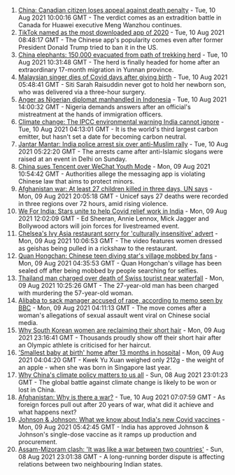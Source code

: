 1. [China: Canadian citizen loses appeal against death penalty](https://www.bbc.co.uk/news/world-asia-china-58141758) - Tue, 10 Aug 2021 10:00:16 GMT - The verdict comes as an extradition battle in Canada for Huawei executive Meng Wanzhou continues.
2. [TikTok named as the most downloaded app of 2020](https://www.bbc.co.uk/news/business-58155103) - Tue, 10 Aug 2021 08:48:17 GMT - The Chinese app's popularity comes even after former President Donald Trump tried to ban it in the US.
3. [China elephants: 150,000 evacuated from path of trekking herd](https://www.bbc.co.uk/news/world-asia-china-58156099) - Tue, 10 Aug 2021 10:31:48 GMT - The herd is finally headed for home after an extraordinary 17-month migration in Yunnan province.
4. [Malaysian singer dies of Covid days after giving birth](https://www.bbc.co.uk/news/world-asia-58155203) - Tue, 10 Aug 2021 05:48:41 GMT - Siti Sarah Raisuddin never got to hold her newborn son, who was delivered via a three-hour surgery.
5. [Anger as Nigerian diplomat manhandled in Indonesia](https://www.bbc.co.uk/news/world-africa-58159675) - Tue, 10 Aug 2021 14:00:32 GMT - Nigeria demands answers after an official's mistreatment at the hands of immigration officers.
6. [Climate change: The IPCC environmental warning India cannot ignore](https://www.bbc.co.uk/news/world-asia-india-58155294) - Tue, 10 Aug 2021 04:13:01 GMT - It is the world's third largest carbon emitter, but hasn't set a date for becoming carbon neutral.
7. [Jantar Mantar: India police arrest six over anti-Muslim rally](https://www.bbc.co.uk/news/world-asia-india-58155301) - Tue, 10 Aug 2021 05:22:20 GMT - The arrests came after anti-Islamic slogans were raised at an event in Delhi on Sunday.
8. [China sues Tencent over WeChat Youth Mode](https://www.bbc.co.uk/news/technology-58145808) - Mon, 09 Aug 2021 10:54:42 GMT - Authorities allege the messaging app is violating Chinese law that aims to protect minors.
9. [Afghanistan war: At least 27 children killed in three days, UN says](https://www.bbc.co.uk/news/world-asia-58142983) - Mon, 09 Aug 2021 20:05:18 GMT - Unicef says 27 deaths were recorded in three regions over 72 hours, amid rising violence.
10. [We For India: Stars unite to help Covid relief work in India](https://www.bbc.co.uk/news/entertainment-arts-58146704) - Mon, 09 Aug 2021 12:02:09 GMT - Ed Sheeran, Annie Lennox, Mick Jagger and Bollywood actors will join forces for livestreamed event.
11. [Chelsea's Ivy Asia restaurant sorry for 'culturally insensitive' advert](https://www.bbc.co.uk/news/uk-england-london-58145325) - Mon, 09 Aug 2021 10:06:53 GMT - The video features women dressed as geishas being pulled in a rickshaw to the restaurant.
12. [Quan Hongchan: Chinese teen diving star's village mobbed by fans](https://www.bbc.co.uk/news/world-asia-china-58141676) - Mon, 09 Aug 2021 04:35:53 GMT - Quan Hongchan's village has been sealed off after being mobbed by people searching for selfies.
13. [Thailand man charged over death of Swiss tourist near waterfall](https://www.bbc.co.uk/news/world-asia-58141926) - Mon, 09 Aug 2021 10:25:26 GMT - The 27-year-old man has been charged with murdering the 57-year-old woman.
14. [Alibaba to sack manager accused of rape, according to memo seen by BBC](https://www.bbc.co.uk/news/business-58141606) - Mon, 09 Aug 2021 04:11:13 GMT - The move comes after a woman's allegations of sexual assault went viral on Chinese social media.
15. [Why South Korean women are reclaiming their short hair](https://www.bbc.co.uk/news/world-asia-58082355) - Mon, 09 Aug 2021 23:16:41 GMT - Thousands proudly show off their short hair after an Olympic athlete is criticised for her haircut.
16. ['Smallest baby at birth' home after 13 months in hospital](https://www.bbc.co.uk/news/world-asia-58141756) - Mon, 09 Aug 2021 04:04:20 GMT - Kwek Yu Xuan weighed only 212g - the weight of an apple - when she was born in Singapore last year.
17. [Why China's climate policy matters to us all](https://www.bbc.co.uk/news/world-asia-china-57483492) - Sun, 08 Aug 2021 23:01:23 GMT - The global battle against climate change is likely to be won or lost in China.
18. [Afghanistan: Why is there a war?](https://www.bbc.co.uk/news/world-asia-49192495) - Tue, 10 Aug 2021 07:07:59 GMT - As foreign forces pull out after 20 years of war, what did it achieve and what happens next?
19. [Johnson & Johnson: What we know about India's new Covid vaccines](https://www.bbc.co.uk/news/world-asia-india-55748124) - Mon, 09 Aug 2021 05:42:45 GMT - India has approved Johnson & Johnson's single-dose vaccine as it ramps up production and procurement.
20. [Assam-Mizoram clash: 'It was like a war between two countries'](https://www.bbc.co.uk/news/world-asia-india-58066768) - Sun, 08 Aug 2021 23:01:38 GMT - A long-running border dispute is affecting relations between two neighbouring Indian states.
